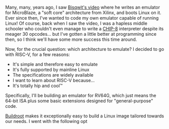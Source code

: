 Many, many, years ago, I saw [Bisqwit's video](https://www.youtube.com/watch?v=1e0OCwlaEZM) where he writes an emulator for MicroBlaze, a "soft core" architecture from Xilinx, and boots Linux on it. Ever since then, I've wanted to code my own emulator capable of running Linux! Of course, back when I saw the video, I was a hapless middle schooler who couldn't even manage to write a [CHIP-8](https://en.wikipedia.org/wiki/CHIP-8) interpreter despite its meager 30 opcodes... but I've gotten a little better at programming since then, so I think we'll have some more success this time around.

Now, for the crucial question: which architecture to emulate? I decided to go with RISC-V, for a few reasons:

- It's simple and therefore easy to emulate
- It's fully supported by mainline Linux
- The specifications are widely available
- I want to learn about RISC-V because...
- It's totally hip and cool&trade;

Specifically, I'll be building an emulator for RV64G, which just means the 64-bit ISA plus some basic extensions designed for "general-purpose" code.

[Buildroot](https://buildroot.org/) makes it exceptionally easy to build a Linux image tailored towards our needs. I went with the following opt